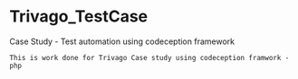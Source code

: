 # Trivago_TestCase
Case Study - Test automation using codeception framework

`This is work done for Trivago Case study using codeception framwork - php`

